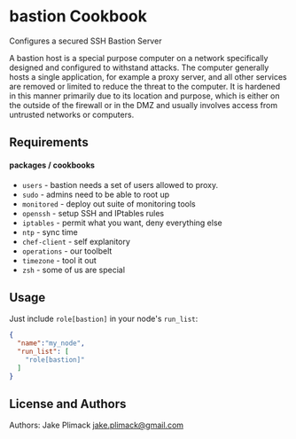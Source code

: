 bastion Cookbook
================
Configures a secured SSH Bastion Server

A bastion host is a special purpose computer on a network specifically designed and configured to withstand attacks. The computer generally hosts a single application, for example a proxy server, and all other services are removed or limited to reduce the threat to the computer. It is hardened in this manner primarily due to its location and purpose, which is either on the outside of the firewall or in the DMZ and usually involves access from untrusted networks or computers.

Requirements
------------
#### packages / cookbooks
- `users` - bastion needs a set of users allowed to proxy.
- `sudo` - admins need to be able to root up
- `monitored` - deploy out suite of monitoring tools
- `openssh` - setup SSH and IPtables rules
- `iptables` - permit what you want, deny everything else
- `ntp` - sync time
- `chef-client` - self explanitory
- `operations` - our toolbelt
- `timezone` - tool it out
- `zsh` - some of us are special

Usage
-----
Just include `role[bastion]` in your node's `run_list`:

```json
{
  "name":"my_node",
  "run_list": [
    "role[bastion]"
  ]
}
```

License and Authors
-------------------
Authors: Jake Plimack <jake.plimack@gmail.com>
